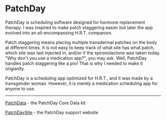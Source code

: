 # PatchDay

PatchDay is scheduling software designed for hormone replacement therapy. I was inspired to make patch staggering easier but later the app evolved into an all-encompassing H.R.T. companion.

Patch staggering means placing multiple transdermal patches on the body at different times. It is not easy to keep track of what site has what patch, which site was last injected in, and/or if the spironolactone was taken today. "Why don't you use a medication app?", you may ask. Well, PatchDay handles patch staggering like a pro! That is why I needed to make it origianlly.

PatchDay is a scheduling app optimized for H.R.T., and it was made by a transgender woman. However, it is merely a medication scheduling app for anyone to use.

--------------

  
  [PatchData](./PatchData/readme.md) - the PatchDay Core Data kit
  
  [PatchDaySite](../PatchDaySite) - the PatchDay support website
